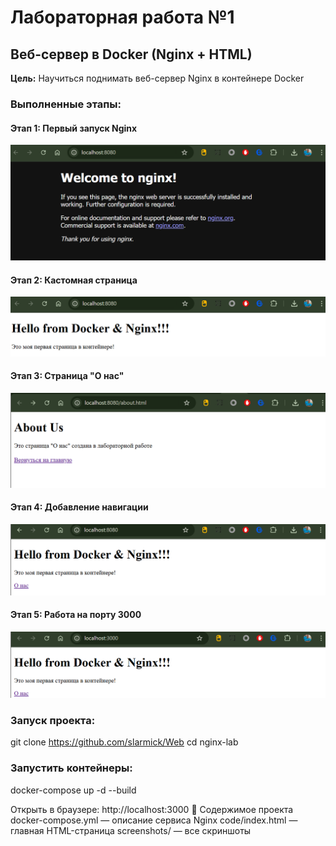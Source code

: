 ﻿# Лабораторная работа №1
## Веб-сервер в Docker (Nginx + HTML)

**Цель:** Научиться поднимать веб-сервер Nginx в контейнере Docker

### Выполненные этапы:

#### Этап 1: Первый запуск Nginx
![Welcome to Nginx](screenshots/01_welcome_nginx.png)

#### Этап 2: Кастомная страница
![Custom Page](screenshots/02_custom_page.png)

#### Этап 3: Страница "О нас"
![About Page](screenshots/03_about_page.png)

#### Этап 4: Добавление навигации
![Navigation](screenshots/04_added_navigation.png)

#### Этап 5: Работа на порту 3000
![New port](screenshots/05_new_port.png)

### Запуск проекта:
git clone <https://github.com/slarmick/Web>
cd nginx-lab

### Запустить контейнеры:
docker-compose up -d --build

Открыть в браузере: http://localhost:3000 📂 Содержимое проекта
docker-compose.yml — описание сервиса Nginx
code/index.html — главная HTML-страница
screenshots/ — все скриншоты
